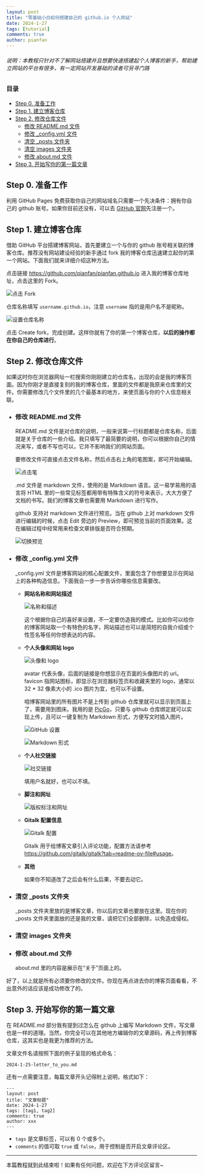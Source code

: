 ```yaml
---
layout: post
title: "零基础小白如何搭建自己的 github.io 个人网站"
date: 2024-1-27
tags: [tutorial]
comments: true
author: pianfan
---
```


###### 说明：本教程只针对不了解网站搭建并且想要快速搭建起个人博客的新手，帮助建立网站的平台有很多，有一定网站开发基础的读者可另寻门路<!-- more -->

### 目录

- [Step 0. 准备工作](#step-0-准备工作)
- [Step 1. 建立博客仓库](#step-1-建立博客仓库)
- [Step 2. 修改仓库文件](#step-2-修改仓库文件)
  - [修改 README.md 文件](#修改-readmemd-文件)
  - [修改 _config.yml 文件](#修改-_configyml-文件)
  - [清空 _posts 文件夹](#清空-_posts-文件夹)
  - [清空 images 文件夹](#清空-images-文件夹)
  - [修改 about.md 文件](#修改-aboutmd-文件)
- [Step 3. 开始写你的第一篇文章](#step-3-开始写你的第一篇文章)

## Step 0. 准备工作

利用 GitHub Pages 免费获取你自己的网站域名只需要一个先决条件：拥有你自己的 github 账号。如果你目前还没有，可以去 [GitHub 官网](https://github.com)先注册一个。

## Step 1. 建立博客仓库

借助 GitHub 平台搭建博客网站，首先要建立一个与你的 github 账号相关联的博客仓库。推荐没有网站建设经验的新手通过 fork 我的博客仓库迅速建立起你的第一个网站。下面我们就来详细介绍这种方法。

点击链接 <https://github.com/pianfan/pianfan.github.io> 进入我的博客仓库地址，点击这里的 Fork。

![点击 Fork](https://pianfan.github.io/images/2024-1-27-build_own_website/fork.png)

仓库名称填写 `username.github.io`，注意 `username` 指的是用户名不是昵称。

![设置仓库名称](https://pianfan.github.io/images/2024-1-27-build_own_website/repositoryname.png)

点击 Create fork，完成创建。这样你就有了你的第一个博客仓库，**以后的操作都在你自己的仓库进行**。

## Step 2. 修改仓库文件

如果这时你在浏览器网址一栏搜索你刚刚建立的仓库名，出现的会是我的博客页面。因为你刚才是直接复刻的我的博客仓库，里面的文件都是我原来仓库里的文件。你需要修改几个文件里的几个最基本的地方，来使页面与你的个人信息相关联。

- ### 修改 README.md 文件

  README.md 文件是对仓库的说明，一般来说第一行标题都是仓库名称，后面就是关于仓库的一些介绍。我只填写了最简要的说明，你可以根据你自己的情况来写，或者不写也可以，它并不影响我们的网站页面。

  要修改文件可直接点击文件名称，然后点击右上角的笔图案，即可开始编辑。

  ![点击笔](https://pianfan.github.io/images/2024-1-27-build_own_website/pen.png)

  .md 文件是 markdown 文件，使用的是 Markdown 语言。这一易学易用的语言将 HTML 里的一些常见标签都用带有特殊含义的符号来表示，大大方便了文档的书写。我们的博客文章也需要用 Markdown 进行写作。

  github 支持对 markdown 文件进行预览。当在 github 上对 markdown 文件进行编辑的时候，点击 Edit 旁边的 Preview，即可预览当前的页面效果。这在编辑过程中经常用来检查文章排版是否符合预期。

  ![切换预览](https://pianfan.github.io/images/2024-1-27-build_own_website/preview.png)

- ### 修改 _config.yml 文件

  _config.yml 文件是博客网站的核心配置文件，里面包含了你想要显示在网站上的各种构造信息。下面我会一步一步告诉你哪些信息需要改。

  - **网站名称和网站描述**

    ![名称和描述](https://pianfan.github.io/images/2024-1-27-build_own_website/name&desc.png)

    这个根据你自己的喜好来设置，不一定要仿造我的模式。比如你可以给你的博客网站取一个有特色的名字，网站描述也可以是简短的自我介绍或个性签名等任何你想表达的内容。

  - **个人头像和网站 logo**

    ![头像和 logo](https://pianfan.github.io/images/2024-1-27-build_own_website/avatar&ico.png)

    avatar 代表头像，后面的链接是你想显示在页面的头像图片的 url。favicon 指网站图标，即显示在浏览器标签页和收藏夹里的 logo，通常以 32 * 32 像素大小的 .ico 图片为宜，也可以不设置。

    咱博客网站里的所有图片不是上传到 github 仓库里就可以显示到页面上了，需要用到图床。我用的是 [PicGo](https://picgo.github.io/PicGo-Doc/zh/)，只要与 github 仓库绑定就可以实现上传，且可以一键复制为 Markdown 形式，方便写文时插入图片。

    ![GitHub 设置](https://pianfan.github.io/images/2024-1-27-build_own_website/picgoset.png)

    ![Markdown 形式](https://pianfan.github.io/images/2024-1-27-build_own_website/markdownimg.png)

  - **个人社交链接**

    ![社交链接](https://pianfan.github.io/images/2024-1-27-build_own_website/links.png)

    填用户名就好，也可以不填。

  - **脚注和网址**

    ![版权标注和网址](https://pianfan.github.io/images/2024-1-27-build_own_website/footer&url.png)

  - **Gitalk 配置信息**

    ![Gitalk 配置](https://pianfan.github.io/images/2024-1-27-build_own_website/gitalk.png)

    Gitalk 用于给博客文章引入评论功能，配置方法请参考 <https://github.com/gitalk/gitalk?tab=readme-ov-file#usage>。

  - **其他**

    如果你不知道改了之后会有什么后果，不要去动它。

- ### 清空 _posts 文件夹

   _posts 文件夹里放的是博客文章，你以后的文章也要放在这里。现在你的 _posts 文件夹里面放的还是我的文章，请把它们全部删除，以免造成侵权。

- ### 清空 images 文件夹

- ### 修改 about.md 文件

   about.md 里的内容是展示在“关于”页面上的。

好了，以上就是所有必须要你修改的文件。你现在再点进去你的博客页面看看，不出意外的话应该是成功修改了的。

## Step 3. 开始写你的第一篇文章

在 README.md 部分我有提到过怎么在 github 上编写 Markdown 文件，写文章也是一样的道理。当然，你完全可以在其他地方编辑你的文章源码，再上传到博客仓库，这其实也是我更为推荐的方法。

文章文件名请按照下面的例子呈现的格式命名：

    2024-1-25-letter_to_you.md

还有一点需要注意，每篇文章开头记得附上说明，格式如下：

    ---
    layout: post
    title: "文章标题"
    date: 2024-1-27
    tags: [tag1, tag2]
    comments: true
    author: xxx
    ---

- `tags` 是文章标签，可以有 0 个或多个。
- `comments` 的值可取 `true` 或 `false`，用于控制是否开启文章评论区。

---

本篇教程就到此结束啦！如果有任何问题，欢迎在下方评论区留言~

